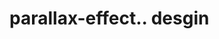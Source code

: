 # parallax-effect.. desgin                                                                                                                                                                                                                                                                                                                                                                    
